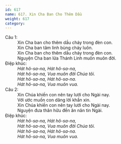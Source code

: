 ```yaml
---
id: 617
name: 617. Xin Cha Ban Cho Thêm Dầu
weight: 617
category: 
---
```

<dl><dt>Câu 1:</dt><dd data-verse="1">Xin Cha ban cho thêm dầu cháy trong đèn con. <br/>Xin Cha ban tâm linh bùng cháy luôn. <br/>Xin Cha ban cho thêm dầu cháy trong đèn con. <br/>Nguyện Cha ban lửa Thánh Linh muôn muôn đời. </dd><dt>Điệp khúc:</dt><dd data-chorus="1"><em>Hát hô-sa-na, Hát hô-sa-na, <br/>Hát hô-sa-na, Vua muôn đời Chúa tôi. <br/>Hát hô-sa-na, Hát hô-sa-na. <br/>Hát hô-sa-na, Vua muôn vua. </em></dd><dt>Câu 2:</dt><dd data-verse="2">Xin Chúa khiến con nên tay lưới cho Ngài nay. <br/>Với ước muốn con dâng lời khẩn xin. <br/>Xin Chúa khiến con nên tay lưới cho Ngài nay. <br/>Nguyện đưa thân hữu đến ăn năn tin Ngài. </dd><dt>Điệp khúc:</dt><dd data-chorus="1"><em>Hát hô-sa-na, Hát hô-sa-na, <br/>Hát hô-sa-na, Vua muôn đời Chúa tôi. <br/>Hát hô-sa-na, Hát hô-sa-na. <br/>Hát hô-sa-na, Vua muôn vua. </em></dd></dl>
